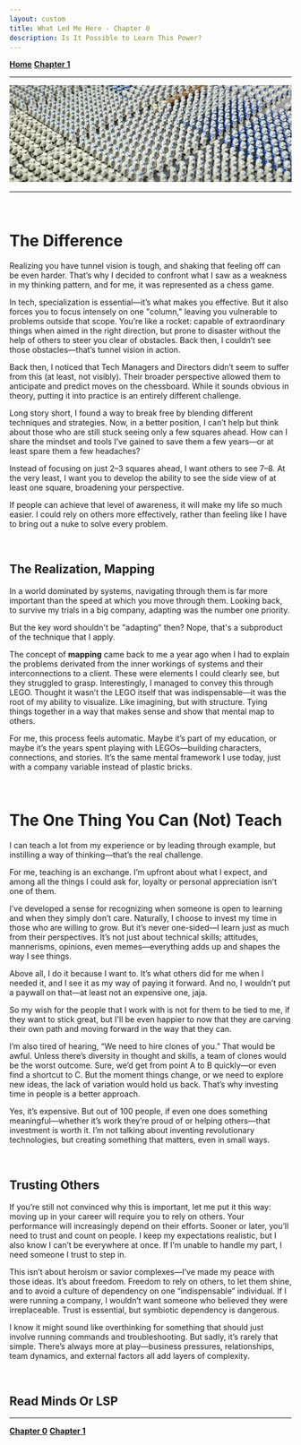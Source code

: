 ```yaml
---
layout: custom
title: What Led Me Here - Chapter 0
description: Is It Possible to Learn This Power?
---
```


<div class="nav-buttons">
  <a href="/pages/lsp" class="custom-button right"><strong>Home</strong></a>
  <a href="/pages/lsp-chapter-1" class="custom-button left"><strong>Chapter 1</strong></a>
</div>

---

<img class="myImg" src="../images/lsp/yt-wizbricks-clone-army-23-upscaled.png" alt="yt-wizbricks-clone-army-23-upscaled" style="cursor: pointer;">

---

<br>

# The Difference

Realizing you have tunnel vision is tough, and shaking that feeling off can be even harder. That’s why I decided to confront what I saw as a weakness in my thinking pattern, and for me, it was represented as a chess game.

In tech, specialization is essential—it’s what makes you effective. But it also forces you to focus intensely on one "column," leaving you vulnerable to problems outside that scope. You’re like a rocket: capable of extraordinary things when aimed in the right direction, but prone to disaster without the help of others to steer you clear of obstacles. Back then, I couldn’t see those obstacles—that’s tunnel vision in action.

Back then, I noticed that Tech Managers and Directors didn’t seem to suffer from this (at least, not visibly). Their broader perspective allowed them to anticipate and predict moves on the chessboard. While it sounds obvious in theory, putting it into practice is an entirely different challenge.

Long story short, I found a way to break free by blending different techniques and strategies. Now, in a better position, I can’t help but think about those who are still stuck seeing only a few squares ahead. How can I share the mindset and tools I’ve gained to save them a few years—or at least spare them a few headaches?

Instead of focusing on just 2–3 squares ahead, I want others to see 7–8. At the very least, I want you to develop the ability to see the side view of at least one square, broadening your perspective.

If people can achieve that level of awareness, it will make my life so much easier. I could rely on others more effectively, rather than feeling like I have to bring out a nuke to solve every problem.

<br>

## The Realization, Mapping

In a world dominated by systems, navigating through them is far more important than the speed at which you move through them. Looking back, to survive my trials in a big company, adapting was the number one priority.

But the key word shouldn't be "adapting" then? Nope, that's a subproduct of the technique that I apply.

The concept of **mapping** came back to me a year ago when I had to explain the problems derivated from the inner workings of systems and their interconnections to a client. These were elements I could clearly see, but they struggled to grasp. Interestingly, I managed to convey this through LEGO. Thought it wasn’t the LEGO itself that was indispensable—it was the root of my ability to visualize. Like imagining, but with structure. Tying things together in a way that makes sense and show that mental map to others.

For me, this process feels automatic. Maybe it’s part of my education, or maybe it’s the years spent playing with LEGOs—building characters, connections, and stories. It’s the same mental framework I use today, just with a company variable instead of plastic bricks.

<br>

# The One Thing You Can (Not) Teach 

I can teach a lot from my experience or by leading through example, but instilling a way of thinking—that’s the real challenge.

For me, teaching is an exchange. I’m upfront about what I expect, and among all the things I could ask for, loyalty or personal appreciation isn’t one of them.

I’ve developed a sense for recognizing when someone is open to learning and when they simply don’t care. Naturally, I choose to invest my time in those who are willing to grow. But it’s never one-sided—I learn just as much from their perspectives. It’s not just about technical skills; attitudes, mannerisms, opinions, even memes—everything adds up and shapes the way I see things.

Above all, I do it because I want to. It’s what others did for me when I needed it, and I see it as my way of paying it forward. And no, I wouldn’t put a paywall on that—at least not an expensive one, jaja.

So my wish for the people that I work with is not for them to be tied to me, if they want to stick great, but I'll be even happier to now that they are carving their own path and moving forward in the way that they can. 


I’m also tired of hearing, “We need to hire clones of you.” That would be awful. Unless there’s diversity in thought and skills, a team of clones would be the worst outcome. Sure, we’d get from point A to B quickly—or even find a shortcut to C. But the moment things change, or we need to explore new ideas, the lack of variation would hold us back. That’s why investing time in people is a better approach.

Yes, it’s expensive. But out of 100 people, if even one does something meaningful—whether it’s work they’re proud of or helping others—that investment is worth it. I’m not talking about inventing revolutionary technologies, but creating something that matters, even in small ways.

<br>

## Trusting Others

If you’re still not convinced why this is important, let me put it this way: moving up in your career will require you to rely on others. Your performance will increasingly depend on their efforts. Sooner or later, you’ll need to trust and count on people. I keep my expectations realistic, but I also know I can’t be everywhere at once. If I’m unable to handle my part, I need someone I trust to step in.

This isn’t about heroism or savior complexes—I’ve made my peace with those ideas. It’s about freedom. Freedom to rely on others, to let them shine, and to avoid a culture of dependency on one “indispensable” individual. If I were running a company, I wouldn’t want someone who believed they were irreplaceable. Trust is essential, but symbiotic dependency is dangerous.

I know it might sound like overthinking for something that should just involve running commands and troubleshooting. But sadly, it’s rarely that simple. There’s always more at play—business pressures, relationships, team dynamics, and external factors all add layers of complexity.

<br>

## Read Minds Or LSP



---

<div class="nav-buttons">
  <a href="/pages/lsp-chapter-0" class="custom-button right"><strong>Chapter 0</strong></a>
  <a href="/pages/lsp-chapter-1" class="custom-button left"><strong>Chapter 1</strong></a>
</div>
